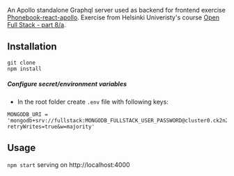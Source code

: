 An Apollo standalone Graphql server used as backend for frontend exercise [Phonebook-react-apollo](https://github.com/pcolt/Full-stack-open_part7-phonebook-react-apollo).
Exercise from Helsinki Univeristy's course [Open Full Stack - part 8/a](https://fullstackopen.com/en/part8/graph_ql_server).

## Installation

`git clone`  
`npm install`   

##### Configure secret/environment variables
- In the root folder create `.env` file with following keys:   
```
MONGODB_URI = 'mongodb+srv://fullstack:MONGODB_FULLSTACK_USER_PASSWORD@cluster0.ck2n2.mongodb.net/repos?retryWrites=true&w=majority'
```

## Usage

`npm start` serving on http://localhost:4000